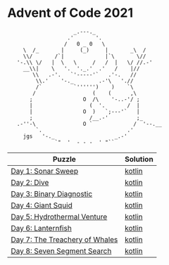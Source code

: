 # Advent of Code 2021

```
                     _.---._
                   .'       '.
                  /   0 _ 0   \
     \  /_       |     (_)     |       _\  /
     \\/       /`|             |`\       \//
   '-.\\ \/   |  \   \     /   /  |   \/ //.-'
     __\\|    \   '.  '._.'  .'   /    |//
        \\   .-'.   `'-----'`   .'-.   //
         \\.'    '-._        .-'\   './/
         /`          `'''''')    )    `\
        /                  (    (      ,\
       ;                O  /\    '-..-'/ ;
       |                  (  '.       /  |
       |                O  )   `;---'`   |
       ;                  /__.-'         ;_
   .-''-\               O `             /  '--.__
         `.                           .'
     jgs   '-._                   _.-'
               `"  '  - - -  ' "`` 
```

| Puzzle                                                                | Solution                                  |
|-----------------------------------------------------------------------|-------------------------------------------|
| [Day 1: Sonar Sweep](https://adventofcode.com/2021/day/1)             | [kotlin](./src/main/kotlin/day01/Day1.kt) |
| [Day 2: Dive](https://adventofcode.com/2021/day/2)                    | [kotlin](./src/main/kotlin/day02/Day2.kt) |
| [Day 3: Binary Diagnostic](https://adventofcode.com/2021/day/3)       | [kotlin](./src/main/kotlin/day03/Day3.kt) |
| [Day 4: Giant Squid](https://adventofcode.com/2021/day/4)             | [kotlin](./src/main/kotlin/day04/Day4.kt) |
| [Day 5: Hydrothermal Venture](https://adventofcode.com/2021/day/5)    | [kotlin](./src/main/kotlin/day05/Day5.kt) |
| [Day 6: Lanternfish](https://adventofcode.com/2021/day/6)             | [kotlin](./src/main/kotlin/day06/Day6.kt) |
 | [Day 7: The Treachery of Whales](https://adventofcode.com/2021/day/7) | [kotlin](./src/main/kotlin/day07/Day7.kt) |
 | [Day 8: Seven Segment Search](https://adventofcode.com/2021/day/8)    | [kotlin](./src/main/kotlin/day08/Day8.kt) |